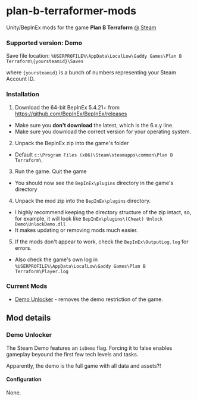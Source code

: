 # plan-b-terraformer-mods
Unity/BepInEx mods for the game **Plan B Terraform** [@ Steam](https://store.steampowered.com/app/1894430/Plan_B_Terraform/)

### Supported version: Demo

Save file location: `%USERPROFILE%\AppData\LocalLow\Gaddy Games\Plan B Terraform\{yoursteamid}\Saves`

where `{yoursteamid}` is a bunch of numbers representing your Steam Account ID.

### Installation

1. Download the 64-bit BepInEx 5.4.21+ from https://github.com/BepInEx/BepInEx/releases
  - Make sure you **don't download** the latest, which is the 6.x.y line.
  - Make sure you download the correct version for your operating system.
2. Unpack the BepInEx zip into the game's folder
  - Default `c:\Program Files (x86)\Steam\steamapps\common\Plan B Terraform\`
3. Run the game. Quit the game
  - You should now see the `BepInEx\plugins` directory in the game's directory
4. Unpack the mod zip into the `BepInEx\plugins` directory.
  - I highly recommend keeping the directory structure of the zip intact, so, for example, it will look like `BepInEx\plugins\(Cheat) Unlock Demo\UnlockDemo.dll`
  - It makes updating or removing mods much easier.
5. If the mods don't appear to work, check the `BepInEx\OutputLog.log` for errors.
  - Also check the game's own log in `%USERPROFILE%\AppData\LocalLow\Gaddy Games\Plan B Terraform\Player.log`

### Current Mods

- [Demo Unlocker](#demounlocker) - removes the demo restriction of the game.


## Mod details

### Demo Unlocker

The Steam Demo features an `isDemo` flag. Forcing it to false enables gameplay beyound the first few tech levels and tasks.

Apparently, the demo is the full game with all data and assets?!

#### Configuration

None.